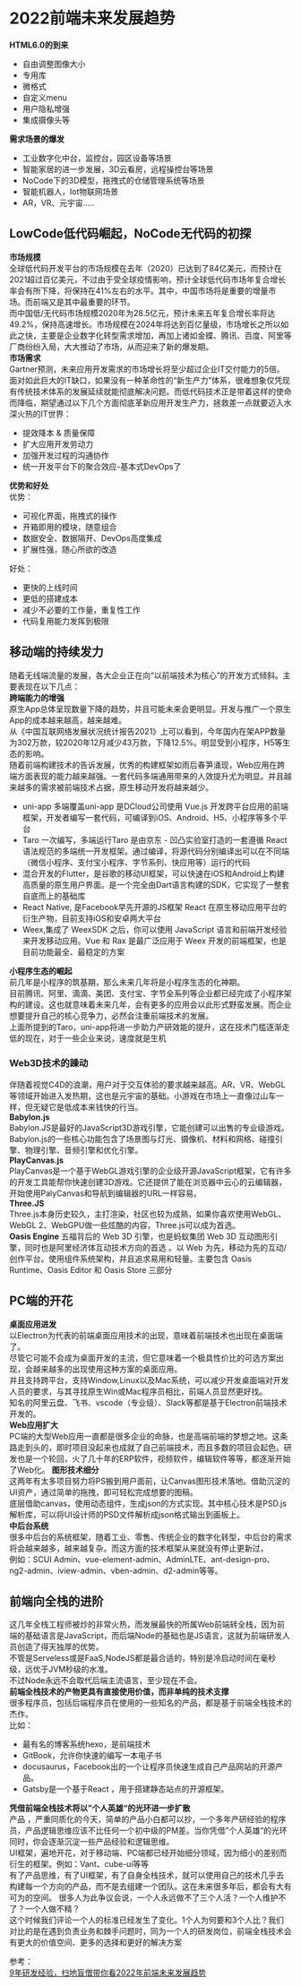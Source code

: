 # 2022前端未来发展趋势
**HTML6.0的到来**
- 自由调整图像大小
- 专用库
- 微格式
- 自定义menu
- 用户隐私增强
- 集成摄像头等

**需求场景的爆发**  
- 工业数字化中台，监控台，园区设备等场景
- 智能家居的进一步发展，3D云看房，远程操控台等场景
- NoCode下的3D模型，拖拽式的仓储管理系统等场景
- 智能机器人，Iot物联网场景
- AR，VR、元宇宙.....

## LowCode低代码崛起，NoCode无代码的初探
**市场规模**  
全球低代码开发平台的市场规模在去年（2020）已达到了84亿美元，而预计在2021超过百亿美元，不过由于受全球疫情影响，预计全球低代码市场年复合增长率会有所下降，将保持在41%左右的水平。其中，中国市场将是重要的增量市场。而前端又是其中最重要的环节。  
而中国低/无代码市场规模2020年为28.5亿元，预计未来五年复合增长率将达49.2%，保持高速增长。市场规模在2024年将达到百亿量级，市场增长之所以如此之快，主要是企业数字化转型需求增加，再加上诸如金蝶、腾讯、百度、阿里等厂商纷纷入局，大大推动了市场，从而迎来了新的爆发期。  
**市场需求**  
Gartner预测，未来应用开发需求的市场增长将至少超过企业IT交付能力的5倍。面对如此巨大的IT缺口，如果没有一种革命性的“新生产力”体系，很难想象仅凭现有传统技术体系的发展延续就能彻底解决问题。而低代码技术正是带着这样的使命而降临，期望通过以下几个方面彻底革新应用开发生产力，拯救差一点就要迈入水深火热的IT世界：
- 提效降本 & 质量保障
- 扩大应用开发劳动力
- 加强开发过程的沟通协作
- 统一开发平台下的聚合效应-基本式DevOps了

**优势和好处**  
优势：  
- 可视化界面，拖拽式的操作
- 开箱即用的模块，随意组合
- 数据安全、数据隔开、DevOps高度集成
- 扩展性强，随心所欲的改造

好处：  
- 更快的上线时间
- 更低的搭建成本
- 减少不必要的工作量，重复性工作
- 代码复用能力发挥到极限

## 移动端的持续发力
随着无线端流量的发展，各大企业正在向“以前端技术为核心”的开发方式倾斜。主要表现在以下几点：    
**跨端能力的增强**  
原生App总体呈现数量下降的趋势，并且可能未来会更明显。开发与推广一个原生App的成本越来越高，越来越难。  
从《中国互联网络发展状况统计报告2021》上可以看到，今年国内在架APP数量为302万款，较2020年12月减少43万款，下降12.5%。明显受到小程序，H5等生态的影响。  
随着前端构建技术的告诉发展，优秀的构建框架如雨后春笋涌现，Web应用在跨端方面表现的能力越来越强。一套代码多端通用带来的人效提升尤为明显。并且越来越多的需求被前端技术占据，原生移动开发将越来越少。  
- uni-app 多端覆盖uni-app 是DCloud公司使用 Vue.js 开发跨平台应用的前端框架，开发者编写一套代码，可编译到iOS、Android、H5、小程序等多个平台  
- Taro 一次编写，多端运行Taro 是由京东 - 凹凸实验室打造的一套遵循 React 语法规范的多端统一开发框架。通过编译，将源代码分别编译出可以在不同端（微信小程序、支付宝小程序、字节系列、快应用等）运行的代码  
- 混合开发的Flutter，是谷歌的移动UI框架，可以快速在iOS和Android上构建高质量的原生用户界面。是一个完全由Dart语言构建的SDK，它实现了一整套自底而上的基础库  
- React Native, 是Facebook早先开源的JS框架 React 在原生移动应用平台的衍生产物，目前支持iOS和安卓两大平台
- Weex,集成了 WeexSDK 之后，你可以使用 JavaScript 语言和前端开发经验来开发移动应用。Vue 和 Rax 是最广泛应用于 Weex 开发的前端框架，也是目前功能最全、最稳定的方案

**小程序生态的崛起**  
前几年是小程序的筑基期，那么未来几年将是小程序生态的化神期。  
目前腾讯、阿里、滴滴、美团、支付宝、字节全系列等企业都已经完成了小程序架构的建设。这也就意味着未来几年，会有更多的应用会以此形式野蛮发展。而企业想要提升自己的核心竞争力，必然会注重前端技术的发展。  
上面所提到的Taro，uni-app将进一步助力产研效能的提升，这在技术门槛逐渐走低的现在，对于一些企业来说，速度就是生机  

### Web3D技术的躁动
伴随着视觉C4D的浪潮，用户对于交互体验的要求越来越高。AR、VR、WebGL等领域开始进入发热期，这也是元宇宙的基础。小游戏在市场上一直像过山车一样，但无疑它是低成本来钱快的行当。  
**Babylon.js**  
Babylon.JS是最好的JavaScript3D游戏引擎，它能创建可以出售的专业级游戏。Babylon.js的一些核心功能包含了场景图与灯光、摄像机、材料和网格、碰撞引擎、物理引擎、音频引擎和优化引擎。  
**PlayCanvas.js**  
PlayCanvas是一个基于WebGL游戏引擎的企业级开源JavaScript框架，它有许多的开发工具能帮你快速创建3D游戏。它还提供了能在浏览器中云心的云编辑器，开始使用PalyCanvas和导航到编辑器的URL一样容易。  
**Three.JS**  
Three.js本身历史较久，主打渲染，社区也较为成熟，如果你喜欢使用WebGL、WebGL 2、WebGPU做一些炫酷的内容，Three.js可以成为首选。  
**Oasis Engine**
五福背后的 Web 3D 引擎，也是蚂蚁集团 Web 3D 互动图形引擎，同时也是阿里经济体互动技术方向的首选 。以 Web 为先，移动为先的互动/创作平台。使用组件系统架构，并且追求易用和轻量。主要包含 Oasis Runtime、Oasis Editor 和 Oasis Store 三部分
## PC端的开花
**桌面应用进发**  
以Electron为代表的前端桌面应用技术的出现，意味着前端技术也出现在桌面端了。  
尽管它可能不会成为桌面开发的主流，但它意味着一个极具性价比的可选方案出现，会越来越多的出现使用这种方案的桌面应用。  
并且支持跨平台，支持Window,Linux以及Mac系统，可以减少开发桌面端对开发人员的要求，与其寻找原生Win或Mac程序员相比，前端人员显然更好找。  
知名的阿里云盘、飞书、vscode（专业级）、Slack等都是基于Electron前端技术开发的。  
**Web应用扩大**  
PC端的大型Web应用一直都是很多企业的命脉，也是高端前端的梦想之地。这条路走到头的，即时项目没起来也成就了自己前端技术，而且多数的项目会起色。研发也是一个轮回，火了几十年的ERP软件，视频软件，编辑软件等等，都逐渐开始了Web化。 
**图形技术细分**  
这两年有太多项目努力将PS搬到用户面前，让Canvas图形技术落地。借助沉淀的UI资产，通过简单的拖拽，即可轻松完成想要的图稿。  
底层借助canvas，使用动态组件，生成json的方式实现。其中核心技术是PSD.js解析库，可以将UI设计师的PSD文件解析成json格式输出到画板上。  
**中后台系统**  
很多中后台的系统框架，随着工业、零售、传统企业的数字化转型，中后台的需求将会越来越多，越来越复杂。而这方面的技术框架从来就没有停止更新过，  
例如：SCUI Admin、vue-element-admin、AdminLTE、ant-design-pro、ng2-admin、iview-admin、vben-admin、d2-admin等等。  
## 前端向全栈的进阶
这几年全栈工程师被炒的非常火热，而发展最快的所属Web前端转全栈，因为前端的基础语言是JavaScript，而后端Node的基础也是JS语言，这就为前端研发人员创造了得天独厚的优势。  
不管是Serveless或是FaaS,NodeJS都是最合适的，特别是冷启动时间在毫秒级，远优于JVM秒级的水准。  
不过Node永远不会取代后端主流语言，至少现在不会。  
**前端全栈技术的产物更具有直接使用价值，而非单纯的技术支撑**  
很多程序员，包括后端程序员在使用的一些知名的产品，都是基于前端全栈技术的杰作。  
比如：  
- 最有名的博客系统hexo，是前端技术
- GitBook，允许你快速的编写一本电子书
- docusaurus，Facebook出的一个让程序员快速生成自己产品网站的开源产品。
- Gatsby是一个基于React ，用于搭建静态站点的开源框架。

**凭借前端全栈技术将以”个人英雄“的光环进一步扩散**  
产品 ，严重同质化的今天，简单的产品小白都可以抄，一个多年产研经验的程序员，产品逻辑思维应该不比任何一个初中级的PM差。当你凭借”个人英雄“的光环同时，你会逐渐沉淀一些产品经验和逻辑思维。  
UI框架，遍地开花，对于移动端、PC端都已经开始细分领域，因为细小的差别而衍生的框架。例如：Vant、cube-ui等等  
有了产品思维，有了UI框架，有了自身全栈技术，就可以使用自己的技术几乎去构建每一个方向的产品，而不是去组建一个团队。这在未来很多年后，都会有大有可为的空间。
很多人为此争议会说，一个人永远做不了三个人活？一个人维护不了？一个人做不精？  
这个时候我们评论一个人的标准已经发生了变化。1个人为何要和3个人比？我们对比的是在遇到负责业务和棘手问题时，同为一个人的研发岗位，前端全栈技术会有更大的价值空间、更多的选择和更好的解决方案

参考：  
[9年研发经验，扫地盲僧带你看2022年前端未来发展趋势](https://juejin.cn/post/7036294322567774239)
